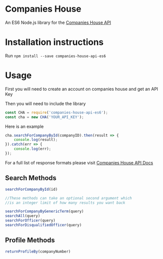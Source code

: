 # Companies House
An ES6 Node.js library for the [Companies House API](https://developer.company-information.service.gov.uk/)
# Installation instructions
Run `npm install --save companies-house-api-es6`
# Usage
First you will need to create an account on companies house and get an API Key

Then you will need to include the library

~~~js
const CHA = require('companies-house-api-es6');
const cha = new CHA('YOUR_API_KEY');
~~~
Here is an example

~~~js
cha.searchForCompanyById(companyID).then(result => {
	console.log(result);
}).catch(err => {
	console.log(err);
});
~~~

For a full list of response formats please visit [Companies House API Docs](https://developer.company-information.service.gov.uk/)

## Search Methods

~~~js
searchForCompanyById(id)

//These methods can take an optional second argument which 
//is an integer limit of how many results you want back

searchForCompanyByGenericTerm(query)
searchAll(query)
searchForOfficer(query)
searchForDisqualifiedOfficer(query)
~~~
## Profile Methods

~~~js
returnProfileBy(companyNumber)
~~~